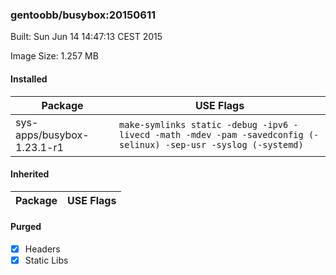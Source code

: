 ### gentoobb/busybox:20150611
Built: Sun Jun 14 14:47:13 CEST 2015

Image Size: 1.257 MB
#### Installed
Package | USE Flags
--------|----------
sys-apps/busybox-1.23.1-r1 | `make-symlinks static -debug -ipv6 -livecd -math -mdev -pam -savedconfig (-selinux) -sep-usr -syslog (-systemd)`
#### Inherited
Package | USE Flags
--------|----------
#### Purged
- [x] Headers
- [x] Static Libs
